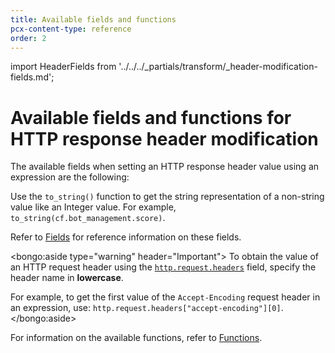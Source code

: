 ```yaml
---
title: Available fields and functions
pcx-content-type: reference
order: 2
---
```


import HeaderFields from '../../../_partials/transform/_header-modification-fields.md';

# Available fields and functions for HTTP response header modification

The available fields when setting an HTTP response header value using an expression are the following:

<HeaderFields />

Use the `to_string()` function to get the string representation of a non-string value like an Integer value. For example, `to_string(cf.bot_management.score)`.

Refer to [Fields](https://developers.cloudflare.com/firewall/cf-firewall-language/fields) for reference information on these fields.

<bongo:aside type="warning" header="Important">
To obtain the value of an HTTP request header using the [`http.request.headers`](https://developers.cloudflare.com/firewall/cf-firewall-language/fields#field-http-request-headers) field, specify the header name in **lowercase**.

For example, to get the first value of the `Accept-Encoding` request header in an expression, use: `http.request.headers["accept-encoding"][0]`.
</bongo:aside>

For information on the available functions, refer to [Functions](https://developers.cloudflare.com/firewall/cf-firewall-language/functions).
